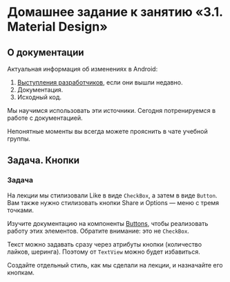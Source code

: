 # Домашнее задание к занятию «3.1. Material Design»

## О документации

Актуальная информация об изменениях в Android:
1. [Выступления разработчиков](https://www.youtube.com/user/androiddevelopers), если они вышли недавно.
1. Документация.
1. Исходный код.

Мы научимся использовать эти источники. Сегодня потренируемся в работе с документацией.

Непонятные моменты вы всегда можете прояснить в чате учебной группы.

## Задача. Кнопки

### Задача

На лекции мы стилизовали Like в виде `CheckBox`, а затем в виде `Button`. Вам также нужно стилизовать кнопки Share и Options — меню с тремя точками.

Изучите документацию на компоненты [Buttons](https://material.io/develop/android/components/buttons), чтобы реализовать работу этих элементов. Обратите внимание: это не `CheckBox`.

Текст можно задавать сразу через атрибуты кнопки (количество лайков, шеринга). Поэтому от `TextView` можно будет избавиться.

Создайте отдельный стиль, как мы сделали на лекции, и назначайте его кнопкам.
